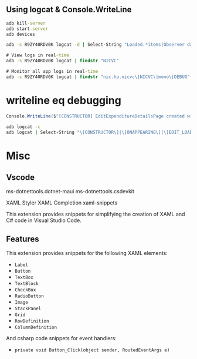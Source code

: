 ## Using logcat & Console.WriteLine

````cmd
adb kill-server
adb start-server
adb devices

adb -s R9ZY40RDV0K logcat -d | Select-String "Loaded.*items|Observer data|DEBUG:" | Select-Object -Last 20

# View logs in real-time  
adb -s R9ZY40RDV0K logcat | findstr "NICVC"

# Monitor all app logs in real-time  
adb -s R9ZY40RDV0K logcat | findstr "nic.hp.nicvc\|NICVC\|mono\|DEBUG"


````

# writeline eq debugging

````cs
Console.WriteLine($"[CONSTRUCTOR] EditExpenditureDetailsPage created with ExpenseID: {expendid}");
````

````cmd
adb logcat -c
adb logcat | Select-String "\[CONSTRUCTOR\]|\[ONAPPEARING\]|\[EDIT_LOAD\]"
````

# Misc

## Vscode

ms-dotnettools.dotnet-maui
ms-dotnettools.csdevkit

XAML Styler
XAML Completion
xaml-snippets

This extension provides snippets for simplifying the creation of XAML and C# code in Visual Studio Code.

## Features

This extension provides snippets for the following XAML elements:

* `Label`
* `Button`
* `TextBox`
* `TextBlock`
* `CheckBox`
* `RadioButton`
* `Image`
* `StackPanel`
* `Grid`
* `RowDefinition`
* `ColumnDefinition`

And csharp code snippets for event handlers:

* `private void Button_Click(object sender, RoutedEventArgs e)`
